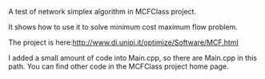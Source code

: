 A test of network simplex algorithm in MCFClass project.

It shows how to use it to solve minimum cost maximum flow problem.

The project is here:http://www.di.unipi.it/optimize/Software/MCF.html

I added a small amount of code into Main.cpp, so there are Main.cpp in this path. You can find other code in the MCFClass project home page.
